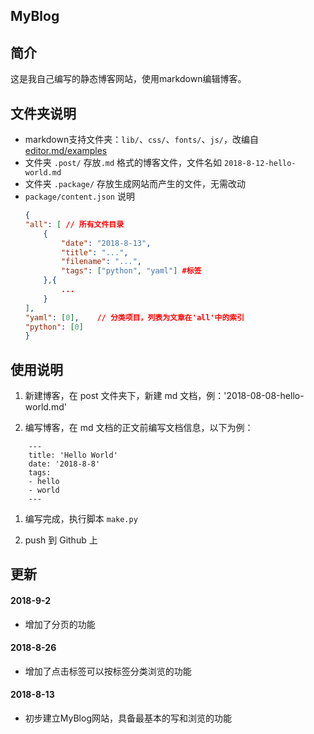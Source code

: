 MyBlog
---

## 简介
这是我自己编写的静态博客网站，使用markdown编辑博客。

## 文件夹说明
- markdown支持文件夹：`lib/`、`css/`、`fonts/`、`js/`，改编自 [editor.md/examples](https://pandao.github.io/editor.md/examples/index.html)
- 文件夹 `.post/` 存放`.md` 格式的博客文件，文件名如 `2018-8-12-hello-world.md`
- 文件夹 `.package/`  存放生成网站而产生的文件，无需改动
- `package/content.json` 说明
    ```json
    {
    "all": [ // 所有文件目录
        {
            "date": "2018-8-13",
            "title": "...",
            "filename": "...",
            "tags": ["python", "yaml"] #标签
        },{
            ...
        }
    ],
    "yaml": [0],    // 分类项目，列表为文章在'all'中的索引
    "python": [0]
    }
    ```



## 使用说明

1. 新建博客，在 post 文件夹下，新建 md 文档，例：'2018-08-08-hello-world.md'

1. 编写博客，在 md 文档的正文前编写文档信息，以下为例：

```
    ---
    title: 'Hello World'
    date: '2018-8-8'
    tags:
    - hello
    - world
    ---
```

1. 编写完成，执行脚本 `make.py`

1. push 到 Github 上

## 更新
#### 2018-9-2
- 增加了分页的功能
#### 2018-8-26
- 增加了点击标签可以按标签分类浏览的功能
#### 2018-8-13
- 初步建立MyBlog网站，具备最基本的写和浏览的功能